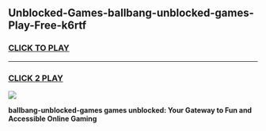 
## Unblocked-Games-ballbang-unblocked-games-Play-Free-k6rtf
<h3>
<a href="https://premium76.site?title=ballbang-unblocked-games&ref=20M">CLICK TO PLAY</a></h3>
<hr>

<h3>
<a href="https://premium76.site?title=ballbang-unblocked-games&ref=20M">CLICK 2 PLAY</a>
  
</h3>

<a href="https://premium76.site?title=ballbang-unblocked-games&ref=19M"><img src="https://clearcache.store/games.png"></a>


**ballbang-unblocked-games games unblocked: Your Gateway to Fun and Accessible Online Gaming**
